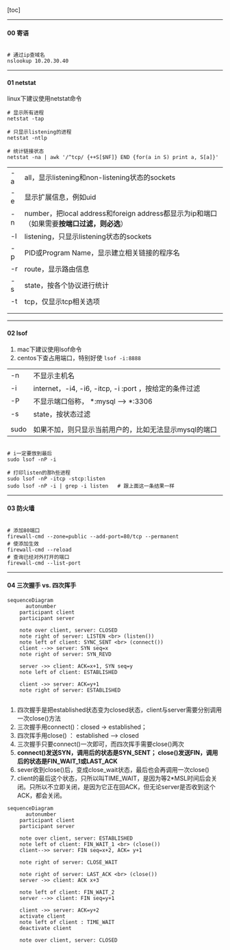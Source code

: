 

[toc]



----

#### 00 寄语

```shell

# 通过ip查域名
nslookup 10.20.30.40

```





-----

#### 01 netstat

linux下建议使用netstat命令



```shell
# 显示所有进程
netstat -tap

# 只显示listening的进程
netstat -ntlp

# 统计链接状态
netstat -na | awk '/^tcp/ {++S[$NF]} END {for(a in S) print a, S[a]}'
```



|      |                                                              |
| ---- | ------------------------------------------------------------ |
| -a   | all，显示listening和non-listening状态的sockets               |
| -e   | 显示扩展信息，例如uid                                        |
| -n   | number，把local address和foreign address都显示为ip和端口（如果需要**按端口过滤，则必选**） |
| -l   | listening，只显示listening状态的sockets                      |
| -p   | PID或Program Name，显示建立相关链接的程序名                  |
| -r   | route，显示路由信息                                          |
| -s   | state，按各个协议进行统计                                    |
| -t   | tcp，仅显示tcp相关选项                                       |
|      |                                                              |
|      |                                                              |





----

#### 02 lsof

1. mac下建议使用lsof命令
2. centos下查占用端口，特别好使 `lsof -i:8888`



|      |                                                        |
| ---- | ------------------------------------------------------ |
| -n   | 不显示主机名                                           |
| -i   | internet，-i4, -i6, -itcp, -i :port ，按给定的条件过滤 |
| -P   | 不显示端口俗称， *:mysql --> *:3306                    |
| -s   | state，按状态过滤                                      |
|      |                                                        |
| sudo | 如果不加，则只显示当前用户的，比如无法显示mysql的端口  |



```shell

# i一定要放到最后
sudo lsof -nP -i

# 打印listen的那h些进程
sudo lsof -nP -itcp -stcp:listen
sudo lsof -nP -i | grep -i listen	# 跟上面这一条结果一样
```



---

#### 03 防火墙



```shell

# 添加80端口
firewall-cmd --zone=public --add-port=80/tcp --permanent
# 使添加生效
firewall-cmd --reload
# 查询已经对外打开的端口
firewall-cmd --list-port
```



---

#### 04 三次握手 vs. 四次挥手



```mermaid
sequenceDiagram
	  autonumber
    participant client
    participant server
    
    note over client, server: CLOSED
    note right of server: LISTEN <br> (listen())
    note left of client: SYNC_SENT <br> (connect())
    client -->> server: SYN seq=x
    note right of server: SYN_REVD
   
    server ->> client: ACK=x+1, SYN seq=y
    note left of client: ESTABLISHED
    
    client ->> server: ACK=y+1
    note right of server: ESTABLISHED
   
```



1. 四次握手是把established状态变为closed状态，client与server需要分别调用一次close()方法
2. 三次握手用connect()：closed -> established； 
3. 四次挥手用close() ： established --> closed
4. 三次握手只要connect()一次即可，而四次挥手需要close()两次
5. **connect()发送SYN，调用后的状态是SYN_SENT； close()发送FIN，调用后的状态是FIN_WAIT_1或LAST_ACK**
6. sever收到close()后，变成close_wait状态，最后也会再调用一次close()
7. client的最后这个状态，只所以叫TIME_WAIT，是因为等2*MSL时间后会关闭。只所以不立即关闭，是因为它正在回ACK，但无论server是否收到这个ACK，都会关闭。



```mermaid
sequenceDiagram
	  autonumber
    participant client
    participant server
    
    note over client, server: ESTABLISHED
    note left of client: FIN_WAIT_1 <br> (close())
    client-->> server: FIN seq=x+2, ACK= y+1
    
    note right of server: CLOSE_WAIT
    
    note right of server: LAST_ACK <br> (close())
    server ->> client: ACK x+3
    
    note left of client: FIN_WAIT_2
    server -->> client: FIN seq=y+1
    
    client ->> server: ACK=y+2
    activate client
    note left of client : TIME_WAIT
    deactivate client
    
    note over client, server: CLOSED
    
```













